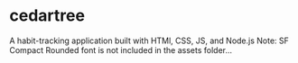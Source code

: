 # cedartree

A habit-tracking application built with HTMl, CSS, JS, and Node.js
Note: SF Compact Rounded font is not included in the assets folder... 
